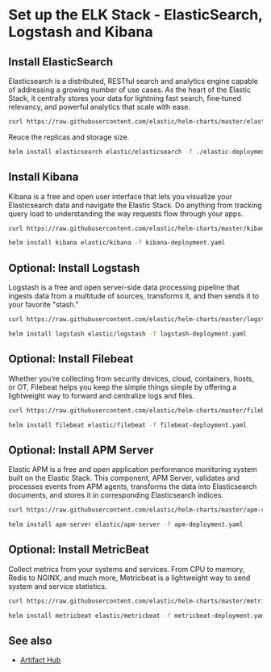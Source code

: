# Set up the ELK Stack - ElasticSearch, Logstash and Kibana


## Install ElasticSearch

Elasticsearch is a distributed, RESTful search and analytics engine capable of addressing a growing number of use cases. As the heart of the Elastic Stack, it centrally stores your data for lightning fast search, fine‑tuned relevancy, and powerful analytics that scale with ease.

```bash
curl https://raw.githubusercontent.com/elastic/helm-charts/master/elasticsearch/values.yaml -o elastic-deployment.yaml
```

Reuce the replicas and storage size.
```bash
helm install elasticsearch elastic/elasticsearch -f ./elastic-deployment.yaml 
```
## Install Kibana

Kibana is a free and open user interface that lets you visualize your Elasticsearch data and navigate the Elastic Stack. Do anything from tracking query load to understanding the way requests flow through your apps.

```bash
curl https://raw.githubusercontent.com/elastic/helm-charts/master/kibana/values.yaml -o kibana-deployment.yaml
```

```bash
helm install kibana elastic/kibana -f kibana-deployment.yaml
```

## Optional: Install Logstash

Logstash is a free and open server-side data processing pipeline that ingests data from a multitude of sources, transforms it, and then sends it to your favorite "stash."

```bash
curl https://raw.githubusercontent.com/elastic/helm-charts/master/logstash/values.yaml -o logstash-deployment.yaml
```

```bash
helm install logstash elastic/logstash -f logstash-deployment.yaml
```

## Optional: Install Filebeat

Whether you’re collecting from security devices, cloud, containers, hosts, or OT, Filebeat helps you keep the simple things simple by offering a lightweight way to forward and centralize logs and files.

```bash
curl https://raw.githubusercontent.com/elastic/helm-charts/master/filebeat/values.yaml -o filebeat-deployment.yaml
```

```bash
helm install filebeat elastic/filebeat -f filebeat-deployment.yaml
```

## Optional: Install APM Server

Elastic APM is a free and open application performance monitoring system built on the Elastic Stack. This component, APM Server, validates and processes events from APM agents, transforms the data into Elasticsearch documents, and stores it in corresponding Elasticsearch indices.

```bash
curl https://raw.githubusercontent.com/elastic/helm-charts/master/apm-server/values.yaml -o apm-deployment.yaml
```

```bash
helm install apm-server elastic/apm-server -f apm-deployment.yaml
```

## Optional: Install MetricBeat

Collect metrics from your systems and services. From CPU to memory, Redis to NGINX, and much more, Metricbeat is a lightweight way to send system and service statistics.

```bash
curl https://raw.githubusercontent.com/elastic/helm-charts/master/metricbeat/values.yaml -o metricbeat-deployment.yaml
```

```bash
helm install metricbeat elastic/metricbeat -f metricbeat-deployment.yaml
```

## See also

* [Artifact Hub](https://artifacthub.io/)
 